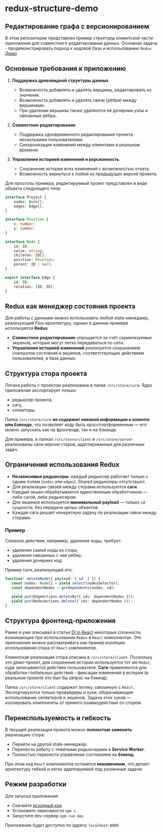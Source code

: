 # redux-structure-demo

## Редактирование графа с версионированием

В этом репозитории представлен пример структуры клиентской части приложения для совместного редактирования данных.
Основная задача - продемонстрировать подход к кодовой базе и использованию `Redux`.
[Демо](https://adorableredpanda.github.io/redux-structure-demo/)

## Основные требования к приложению

1. **Поддержка древовидной структуры данных**
   - Возможность добавлять и удалять вершины, редактировать их значения.
   - Возможность добавлять и удалять связи (рёбра) между вершинами.
   - При удалении вершины также удаляются её дочерние узлы и связанные рёбра.

2. **Совместное редактирование**
   - Поддержка одновременного редактирования проекта несколькими пользователями.
   - Синхронизация изменений между клиентами в реальном времени.

3. **Управление историей изменений и версионность**
   - Сохранение истории всех изменений с возможностью отката.
   - Возможность вернуться к любой из предыдущих версий проекта.

Для простоты примера, редактируемый проект представлен в виде объекта следующего типа:

```typescript
interface Project {
    nodes: Node[];
    edges: Edge[];
}

interface Position {
    x: number;
    y: number;
}

interface Node {
    id: ID;
    value: string;
    children: ID[];
    position: Position;
    parent: ID | null;
}

export interface Edge {
    id: ID;
    relation: [ID, ID];
}
```
## Redux как менеджер состояния проекта

Для работы с данными можно использовать любой state-менеджер, реализующий Flux-архитектуру, однако в данном примере используется **Redux**.

- **Совместное редактирование** упрощается за счёт сериализуемых экшенов, которые могут легко передаваться по сети.
- **Управление историей изменений** реализуется сохранением снапшотов состояния и экшенов, соответствующих действиям пользователей, в базе данных.

## Структура стора проекта

Логика работы с проектом реализована в папке `/src/store/core`. Ядро приложения экспортирует только:

- редьюсер проекта,
- сагу,
- селекторы.

Папка `/src/store/core` **не содержит никакой информации о клиенте или бэкенде**, что позволяет коду быть 
кроссплатформенным — его можно запускать как на фронтенде, так и на бэкенде.

Для примера, в папках `/src/store/client` и `/src/store/server` реализованы свои версии сторов, адаптированные для 
различных задач.

## Ограничения использования Redux

- **Независимые редьюсеры**: каждый редьюсер работает только с одним полем (`nodes` или `edges`). Shared редьюсеры отсутствуют.
- Для реализации связей между сторами используются **саги**.
- Каждый экшен обрабатывается единственным обработчиком — либо сагой, либо редьюсером.
- Для экшенов используется **минимальный payload** — только `id` сущности, без передачи целых объектов.
- Каждая сага решает конкретную задачу по реализации связи между сторами.

### Пример
Сложное действие, например, удаление ноды, требует:
- удаления самой ноды из стора,
- удаления связанных с ней рёбер,
- удаления дочерних нод.

Пример саги, реализующей это:

```typescript
function* deleteNode({ payload: { id  } }) {
   const nodes: Node[] = yield select(nodesSelector);
   const dependentNodes = getDependents(nodes, id);

   yield put(EdgeActions.deleteBy({ ids: dependentNodes }));
   yield put(NodesActions.delete({ ids: dependentNodes }));
}
```

## Структура фронтенд-приложения

Ранее я уже описывал в статье [DI in React](https://github.com/AdorableRedPanda/di-react-redux) некоторые сложности,
возникающие при использовании `Redux` в `React` компонентах. Это приложение можно рассматривать как пример изоляции 
использования стора от `React` компонентов.

Клиентская реализация стора описана в `/src/store/client`. Поскольку это демо-проект, для сохранения истории используется
тот же `Redux`, куда записываются действия пользователя. **Саги** применяются для обработки глобальных действий - 
фиксации изменений в истории (в реальном проекте это был бы запрос на бэкенд).

Папка `/src/store/client` содержит логику, связанную с `React`.
Экспортируются только провайдеры и хуки, оборачивающие использование селекторов и экшенов.
Задача этих хуков — изолировать компоненты от прямого взаимодействия со стором.

## Переиспользуемость и гибкость

В текущей реализации проекта можно **полностью заменить** реализацию стора:

- Перейти на другой state-менеджер.
- Перенести работу с тяжёлыми редьюсерами в **Service Worker**.
- Полностью перенести управление состоянием на **бэкенд**.

При этом код `React` компонентов останется **неизменным**, что делает архитектуру гибкой и легко адаптируемой под различные задачи.


## Режим разработки
Для запуска приложения:
- Скачайте [исходный код](https://github.com/AdorableRedPanda/redux-structure-demo)
- Установите зависимости `npm i`
- Запустите dev-сервер `npm run dev`

Приложение будет доступно по адресу `localhost:8080`
